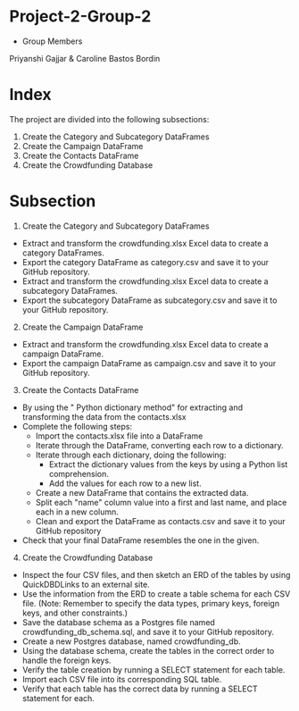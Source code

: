 # Project-2-Group-2

- Group Members

Priyanshi Gajjar & Caroline Bastos Bordin

# Index 

The project are divided into the following subsections:

1. Create the Category and Subcategory DataFrames
2. Create the Campaign DataFrame
3. Create the Contacts DataFrame
4. Create the Crowdfunding Database

# Subsection

1. Create the Category and Subcategory DataFrames

- Extract and transform the crowdfunding.xlsx Excel data to create a category DataFrames. 
- Export the category DataFrame as category.csv and save it to your GitHub repository.
- Extract and transform the crowdfunding.xlsx Excel data to create a subcategory DataFrames.
- Export the subcategory DataFrame as subcategory.csv and save it to your GitHub repository.



2. Create the Campaign DataFrame

- Extract and transform the crowdfunding.xlsx Excel data to create a campaign DataFrame.
- Export the campaign DataFrame as campaign.csv and save it to your GitHub repository.



3. Create the Contacts DataFrame

- By using the " Python dictionary method" for extracting and transforming the data from the contacts.xlsx 
- Complete the following steps:
   - Import the contacts.xlsx file into a DataFrame 
   - Iterate through the DataFrame, converting each row to a dictionary.
   - Iterate through each dictionary, doing the following: 
       - Extract the dictionary values from the keys by using a Python list comprehension.
       - Add the values for each row to a new list.
  - Create a new DataFrame that contains the extracted data.
  - Split each "name" column value into a first and last name, and place each in a new column.
  - Clean and export the DataFrame as contacts.csv and save it to your GitHub repository
- Check that your final DataFrame resembles the one in the given.



4. Create the Crowdfunding Database


- Inspect the four CSV files, and then sketch an ERD of the tables by using QuickDBDLinks to an external site.
- Use the information from the ERD to create a table schema for each CSV file. (Note: Remember to specify the data types, primary keys, foreign keys, and other constraints.)
- Save the database schema as a Postgres file named crowdfunding_db_schema.sql, and save it to your GitHub repository.
- Create a new Postgres database, named crowdfunding_db.
- Using the database schema, create the tables in the correct order to handle the foreign keys.
- Verify the table creation by running a SELECT statement for each table.
- Import each CSV file into its corresponding SQL table.
- Verify that each table has the correct data by running a SELECT statement for each. 
